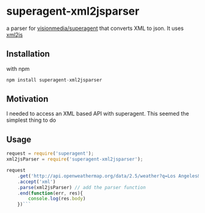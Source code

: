 superagent-xml2jsparser
=======================

a parser for [visionmedia/superagent](https://github.com/visionmedia/superagent) that converts XML to json. It uses [xml2js](https://github.com/Leonidas-from-XIV/node-xml2js)

## Installation

with npm

```js
npm install superagent-xml2jsparser
```

## Motivation

I needed to access an XML based API with superagent.  This seemed the simplest thing to do

## Usage

```js
request = require('superagent');
xml2jsParser = require('superagent-xml2jsparser');

request
    .get('http://api.openweathermap.org/data/2.5/weather?q=Los Angeles&mode=xml')
    .accept('xml')
    .parse(xml2jsParser) // add the parser function
    .end(function(err, res){
        console.log(res.body)
    })```
